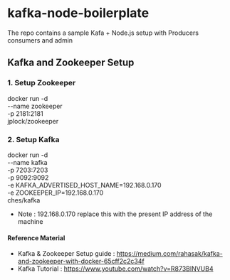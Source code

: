 # kafka-node-boilerplate

The repo contains a sample Kafa + Node.js setup with Producers consumers and admin

## Kafka and Zookeeper Setup

### 1. Setup Zookeeper

docker run -d \
--name zookeeper \
-p 2181:2181 \
jplock/zookeeper

### 2. Setup Kafka

docker run -d \
--name kafka \
-p 7203:7203 \
-p 9092:9092 \
-e KAFKA_ADVERTISED_HOST_NAME=192.168.0.170 \
-e ZOOKEEPER_IP=192.168.0.170 \
ches/kafka

- Note : 192.168.0.170 replace this with the present IP address of the machine


#### Reference Material
* Kafka & Zookeeper Setup guide : https://medium.com/rahasak/kafka-and-zookeeper-with-docker-65cff2c2c34f
* Kafka Tutorial : https://www.youtube.com/watch?v=R873BlNVUB4